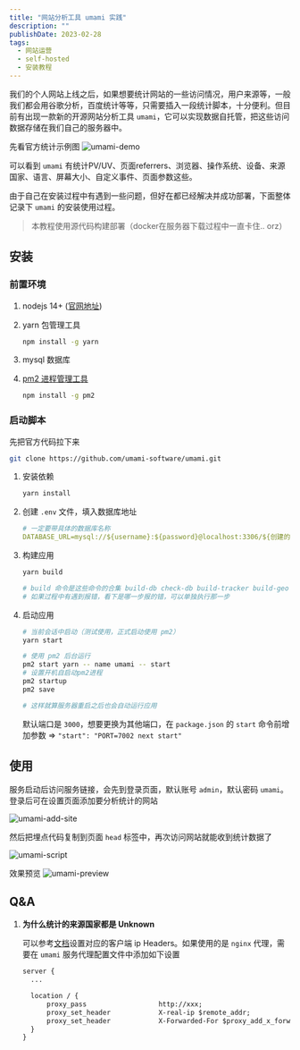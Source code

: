 ```yaml
---
title: "网站分析工具 umami 实践"
description: ""
publishDate: 2023-02-28
tags:
  - 网站运营
  - self-hosted
  - 安装教程
---
```


我们的个人网站上线之后，如果想要统计网站的一些访问情况，用户来源等，一般我们都会用谷歌分析，百度统计等等，只需要插入一段统计脚本，十分便利。但目前有出现一款新的开源网站分析工具 `umami`，它可以实现数据自托管，把这些访问数据存储在我们自己的服务器中。

先看官方统计示例图
![umami-demo](https://cdn.jsdelivr.net/gh/liuxingyu521/pictureBed@picture/blog/umami-demo.png)

可以看到 `umami` 有统计PV/UV、页面referrers、浏览器、操作系统、设备、来源国家、语言、屏幕大小、自定义事件、页面参数这些。

由于自己在安装过程中有遇到一些问题，但好在都已经解决并成功部署，下面整体记录下 `umami` 的安装使用过程。

> 本教程使用源代码构建部署（docker在服务器下载过程中一直卡住.. orz）

## 安装

### 前置环境

1. nodejs 14+ ([官网地址](https://nodejs.org/en/download/))
2. yarn 包管理工具

    ```sh
    npm install -g yarn
    ```

3. mysql 数据库
4. [pm2 进程管理工具](https://pm2.keymetrics.io/docs/usage/pm2-doc-single-page/)

    ```sh
    npm install -g pm2
    ```

### 启动脚本

先把官方代码拉下来

```sh
git clone https://github.com/umami-software/umami.git
```

1. 安装依赖

    ```sh
    yarn install
    ```

2. 创建 `.env` 文件，填入数据库地址

    ```yaml
    # 一定要带具体的数据库名称
    DATABASE_URL=mysql://${username}:${password}@localhost:3306/${创建的数据库名称}
    ```

3. 构建应用

    ```sh
    yarn build

    # build 命令是这些命令的合集 build-db check-db build-tracker build-geo build-app
    # 如果过程中有遇到报错，看下是哪一步报的错，可以单独执行那一步
    ```

4. 启动应用

    ```sh
    # 当前会话中启动（测试使用，正式启动使用 pm2）
    yarn start

    # 使用 pm2 后台运行
    pm2 start yarn -- name umami -- start
    # 设置开机自启动pm2进程
    pm2 startup
    pm2 save

    # 这样就算服务器重启之后也会自动运行应用
    ```

    默认端口是 `3000`，想要更换为其他端口，在 `package.json` 的 `start` 命令前增加参数 =>  `"start": "PORT=7002 next start"`

## 使用

服务启动后访问服务链接，会先到登录页面，默认账号 `admin`，默认密码 `umami`。登录后可在设置页面添加要分析统计的网站

![umami-add-site](https://cdn.jsdelivr.net/gh/liuxingyu521/pictureBed@picture/blog/umami-add-site.png)

然后把埋点代码复制到页面 `head` 标签中，再次访问网站就能收到统计数据了

![umami-script](https://cdn.jsdelivr.net/gh/liuxingyu521/pictureBed@picture/blog/umami-script.png)

效果预览
![umami-preview](https://cdn.jsdelivr.net/gh/liuxingyu521/pictureBed@picture/blog/umami-preview.png)

## Q&A

1. **为什么统计的来源国家都是 Unknown**

    可以参考[文档](https://umami.is/docs/environment-variables#:~:text=npm%20start.-,CLIENT_IP_HEADER,-%3D%20%3Cheader%20name%3E)设置对应的客户端 ip Headers。如果使用的是 `nginx` 代理，需要在 `umami` 服务代理配置文件中添加如下设置

    ```txt
    server {
      ...

      location / {
          proxy_pass                  http://xxx;
          proxy_set_header            X-real-ip $remote_addr;
          proxy_set_header            X-Forwarded-For $proxy_add_x_forwarded_for;
      }
    }
    ```
